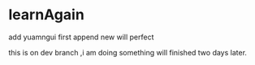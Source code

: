 # learnAgain

add yuamngui first append new will perfect

this is on dev branch ,i am doing something will finished two days later.
